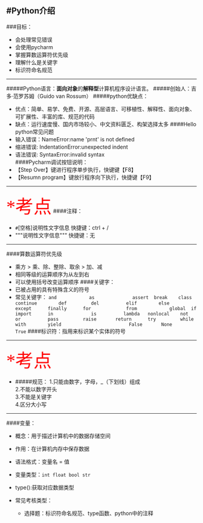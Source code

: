 #Python介绍
---
###目标：
* 会处理常见错误
* 会使用pycharm
* 掌握算数运算符优先级
* 理解什么是关键字
* 标识符命名规范

---
#####Python语言：**面向对象**的**解释型**计算机程序设计语言。
#####创始人：吉多·范罗苏姆（Guido van Rossum）
#####python优缺点：
- 优点：简单、易学、免费、开源、高层语言、可移植性、解释性、面向对象、可扩展性、丰富的库、规范的代码<br/>
- 缺点：运行速度慢、国内市场较小、中文资料匮乏、构架选择太多
####Hello python常见问题
- 输入错误：NameError:name 'prnt' is not defined<br/>
- 缩进错误: IndentationError:unexpected indent<br/>
- 语法错误: SyntaxError:invalid syntax<br/>
####Pycharm调试按钮说明：
- 【Step Over】键进行程序单步执行，快键键【F8】
- 【Resumn program】键放行程序向下执行，快捷键【F9】

---
<font color="red" size=12 face="黑体">*考点</font>
####注释：
- `#`[空格]说明性文字信息
	快捷键：ctrl + /
- """说明性文字信息"""
	快捷键：无
---
####算数运算符优先级
- 乘方 > 乘、除、整除、取余 > 加、减
- 相同等级的运算顺序为从左到右
- 可以使用括号改变运算顺序
####关键字：
- 已被占用的具有特殊含义的符号
- 常见关键字：
`and	 		as 				assert 	break	
class 		continue 		def 		del 		
elif 		else 			except		finally 	
for 			from 			global 	if 		
import 		in 				is 			lambda	
nonlocal 	not 			or 			pass 		
raise 		return 		try 		while 	
with 		yield						 
False 		None 			True`
####标识符：指用来标识某个实体的符号
---
<font color="red" size=12 face="黑体">*考点</font>
- #####规范：
1.只能由数字，字母，_（下划线）组成<br>
2.不能以数字开头<br>
3.不能是关键字<br>
4.区分大小写<br>
---
<!-- - #####命名约束：
1.下划线分隔法（推荐）：<br>
	多个单词组成的名称，使用全小写字母书写，中间使用_分隔。<br>
first_name		user_name		card_id<br>
2.驼峰命名法：<br>
多个单词组成的名称，每个单词首字母使用大写字母书写，其余字母使用小写字母书写。<br>
FirstName		UserName		CardId -->
####变量：
- 概念：用于描述计算机中的数据存储空间
- 作用：在计算机内存中保存数据
- 语法格式：变量名 = 值
- 变量类型：`int float bool str`
- type():获取对应数据类型

- 常见考核类型：
	* 选择题：标识符命名规范、type函数、python中的注释
	



